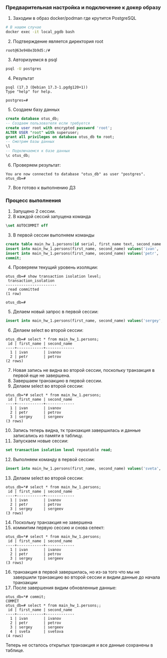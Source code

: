 ### Предварительная настройка и подключение к докер образу 
1. Заходим в образ docker/podman где крутится PostgreSQL
```bash
# В нашем случае 
docker exec -it local_pgdb bash
```
2. Подтверждение является директория root

```
root@63e948e3b9d5:/#
```
3. Авторизуемся в psql
```bash
psql -U postgres
```
4. Результат
```
psql (17.3 (Debian 17.3-1.pgdg120+1))
Type "help" for help.

postgres=#
```
5. Создаем базу данных
```sql
create database otus_db;
-- Создаем пользователя если требуется
create user root with encrypted password 'root';
ALTER USER "root" with superuser;
grant all privileges on database otus_db to root;
-- Смотрим базы данных
\l
-- Подключаемся к базе данных
\c otus_db;

```
6. Проверяем результат:
```
You are now connected to database "otus_db" as user "postgres".
otus_db=#  
```
7. Все готово к выполнению ДЗ


### Процесс выполнения
1. Запущено 2 сессии.
2. В каждой сессий запущена команда
```sql
\set AUTOCOMMIT off
```
3. В первой сессии выполняем команды
```sql
create table main_hw_1.persons(id serial, first_name text, second_name text);
insert into main_hw_1.persons(first_name, second_name) values('ivan', 'ivanov');
insert into main_hw_1.persons(first_name, second_name) values('petr', 'petrov');
commit;
```
4. Проверяем текущий уровень изоляции:
```
otus_db=# show transaction isolation level;
 transaction_isolation
-----------------------
 read committed
(1 row)

otus_db=#
```
5. Делаем новый запрос в первой сессии:
```sql
insert into main_hw_1.persons(first_name, second_name) values('sergey', 'sergeev');
```
6. Делаем select во второй сессии:
```
otus_db=# select * from main_hw_1.persons;
 id | first_name | second_name
----+------------+-------------
  1 | ivan       | ivanov
  2 | petr       | petrov
(2 rows)
```
7. Новая запись не видна во второй сессии, поскольку транзакция в первой еще не завершена.
8. Завершаем транзакцию в первой сессии.
9. Делаем select во второй сессии:
```
otus_db=*# select * from main_hw_1.persons;
 id | first_name | second_name
----+------------+-------------
  1 | ivan       | ivanov
  2 | petr       | petrov
  3 | sergey     | sergeev
(3 rows)
```
10. Запись теперь видна, тк транзакция завершилась и данные записались из памяти в таблицу.
11. Запускаем новые сессии:
```sql
set transaction isolation level repeatable read;
```

12. Выполняем команду в первой сессии:
```sql
insert into main_hw_1.persons(first_name, second_name) values('sveta', 'svetova');
```
13. Делаем select во второй сессии:
```
otus_db=*# select * from main_hw_1.persons;
 id | first_name | second_name
----+------------+-------------
  1 | ivan       | ivanov
  2 | petr       | petrov
  3 | sergey     | sergeev
(3 rows)
```
14. Поскольку транзакция не завершена
15. коммитим первую сессию и снова селект:
```
otus_db=*# select * from main_hw_1.persons;
 id | first_name | second_name
----+------------+-------------
  1 | ivan       | ivanov
  2 | petr       | petrov
  3 | sergey     | sergeev
(3 rows)
```
16. транзакция в первой завершилась, но из-за того что мы не завершили транзакцию во второй сессии и видим данные до начала транзакции
17. После завершения видим обновленные данные:
```
otus_db=*# commit;
COMMIT
otus_db=# select * from main_hw_1.persons;;
 id | first_name | second_name
----+------------+-------------
  1 | ivan       | ivanov
  2 | petr       | petrov
  3 | sergey     | sergeev
  4 | sveta      | svetova
(4 rows)
```
Теперь не осталось открытых транзакция и все данные сохранены в таблице.
